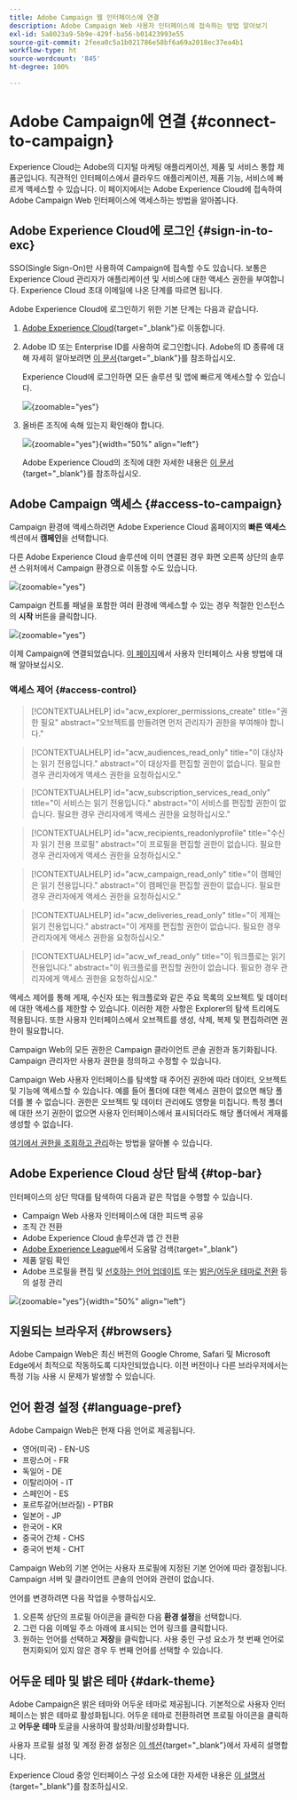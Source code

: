 ```yaml
---
title: Adobe Campaign 웹 인터페이스에 연결
description: Adobe Campaign Web 사용자 인터페이스에 접속하는 방법 알아보기
exl-id: 5a8023a9-5b9e-429f-ba56-b01423993e55
source-git-commit: 2feea0c5a1b021786e58bf6a69a2018ec37ea4b1
workflow-type: ht
source-wordcount: '845'
ht-degree: 100%

---
```


# Adobe Campaign에 연결 {#connect-to-campaign}

Experience Cloud는 Adobe의 디지털 마케팅 애플리케이션, 제품 및 서비스 통합 제품군입니다. 직관적인 인터페이스에서 클라우드 애플리케이션, 제품 기능, 서비스에 빠르게 액세스할 수 있습니다. 이 페이지에서는 Adobe Experience Cloud에 접속하여 Adobe Campaign Web 인터페이스에 액세스하는 방법을 알아봅니다.

## Adobe Experience Cloud에 로그인 {#sign-in-to-exc}

SSO(Single Sign-On)만 사용하여 Campaign에 접속할 수도 있습니다. 보통은 Experience Cloud 관리자가 애플리케이션 및 서비스에 대한 액세스 권한을 부여합니다. Experience Cloud 초대 이메일에 나온 단계를 따르면 됩니다.

Adobe Experience Cloud에 로그인하기 위한 기본 단계는 다음과 같습니다.

1. [Adobe Experience Cloud](https://experience.adobe.com/){target="_blank"}로 이동합니다.

1. Adobe ID 또는 Enterprise ID를 사용하여 로그인합니다. Adobe의 ID 종류에 대해 자세히 알아보려면 [이 문서](https://helpx.adobe.com/kr/enterprise/using/identity.html){target="_blank"}를 참조하십시오.

   Experience Cloud에 로그인하면 모든 솔루션 및 앱에 빠르게 액세스할 수 있습니다.

   ![](assets/exc-home.png){zoomable="yes"}

1. 올바른 조직에 속해 있는지 확인해야 합니다.

   ![](assets/exc-orgs.png){zoomable="yes"}{width="50%" align="left"}

   Adobe Experience Cloud의 조직에 대한 자세한 내용은 [이 문서](https://experienceleague.adobe.com/docs/core-services/interface/administration/organizations.html?lang=ko){target="_blank"}를 참조하십시오.


## Adobe Campaign 액세스 {#access-to-campaign}

Campaign 환경에 액세스하려면 Adobe Experience Cloud 홈페이지의 **빠른 액세스** 섹션에서 **캠페인**&#x200B;을 선택합니다.

다른 Adobe Experience Cloud 솔루션에 이미 연결된 경우 화면 오른쪽 상단의 솔루션 스위처에서 Campaign 환경으로 이동할 수도 있습니다.

![](assets/solution-switcher.png){zoomable="yes"}

Campaign 컨트롤 패널을 포함한 여러 환경에 액세스할 수 있는 경우 적절한 인스턴스의 **시작** 버튼을 클릭합니다.

![](assets/launch-campaign.png){zoomable="yes"}

이제 Campaign에 연결되었습니다. [이 페이지](user-interface.md)에서 사용자 인터페이스 사용 방법에 대해 알아보십시오.

### 액세스 제어 {#access-control}

>[!CONTEXTUALHELP]
>id="acw_explorer_permissions_create"
>title="권한 필요"
>abstract="오브젝트를 만들려면 먼저 관리자가 권한을 부여해야 합니다."

>[!CONTEXTUALHELP]
>id="acw_audiences_read_only"
>title="이 대상자는 읽기 전용입니다."
>abstract="이 대상자를 편집할 권한이 없습니다. 필요한 경우 관리자에게 액세스 권한을 요청하십시오."

>[!CONTEXTUALHELP]
>id="acw_subscription_services_read_only"
>title="이 서비스는 읽기 전용입니다."
>abstract="이 서비스를 편집할 권한이 없습니다. 필요한 경우 관리자에게 액세스 권한을 요청하십시오."

>[!CONTEXTUALHELP]
>id="acw_recipients_readonlyprofile"
>title="수신자 읽기 전용 프로필"
>abstract="이 프로필을 편집할 권한이 없습니다. 필요한 경우 관리자에게 액세스 권한을 요청하십시오."

>[!CONTEXTUALHELP]
>id="acw_campaign_read_only"
>title="이 캠페인은 읽기 전용입니다."
>abstract="이 캠페인을 편집할 권한이 없습니다. 필요한 경우 관리자에게 액세스 권한을 요청하십시오."

>[!CONTEXTUALHELP]
>id="acw_deliveries_read_only"
>title="이 게재는 읽기 전용입니다."
>abstract="이 게재를 편집할 권한이 없습니다. 필요한 경우 관리자에게 액세스 권한을 요청하십시오."

>[!CONTEXTUALHELP]
>id="acw_wf_read_only"
>title="이 워크플로는 읽기 전용입니다."
>abstract="이 워크플로를 편집할 권한이 없습니다. 필요한 경우 관리자에게 액세스 권한을 요청하십시오."

액세스 제어를 통해 게재, 수신자 또는 워크플로와 같은 주요 목록의 오브젝트 및 데이터에 대한 액세스를 제한할 수 있습니다. 이러한 제한 사항은 Explorer의 탐색 트리에도 적용됩니다. 또한 사용자 인터페이스에서 오브젝트를 생성, 삭제, 복제 및 편집하려면 권한이 필요합니다.

Campaign Web의 모든 권한은 Campaign 클라이언트 콘솔 권한과 동기화됩니다. Campaign 관리자만 사용자 권한을 정의하고 수정할 수 있습니다.

Campaign Web 사용자 인터페이스를 탐색할 때 주어진 권한에 따라 데이터, 오브젝트 및 기능에 액세스할 수 있습니다. 예를 들어 폴더에 대한 액세스 권한이 없으면 해당 폴더를 볼 수 없습니다. 권한은 오브젝트 및 데이터 관리에도 영향을 미칩니다. 특정 폴더에 대한 쓰기 권한이 없으면 사용자 인터페이스에서 표시되더라도 해당 폴더에서 게재를 생성할 수 없습니다.

[여기에서 권한을 조회하고 관리](permissions.md)하는 방법을 알아볼 수 있습니다.

## Adobe Experience Cloud 상단 탐색 {#top-bar}

인터페이스의 상단 막대를 탐색하여 다음과 같은 작업을 수행할 수 있습니다.

* Campaign Web 사용자 인터페이스에 대한 피드백 공유
* 조직 간 전환
* Adobe Experience Cloud 솔루션과 앱 간 전환
* [Adobe Experience League](https://experienceleague.adobe.com/docs/?lang=ko)에서 도움말 검색{target="_blank"}
* 제품 알림 확인
* Adobe 프로필을 편집 및 [선호하는 언어 업데이트](#language-pref) 또는 [밝은/어두운 테마로 전환](#dark-theme) 등의 설정 관리

![](assets/do-not-localize/unified-shell.png){zoomable="yes"}{width="50%" align="left"}

## 지원되는 브라우저 {#browsers}

Adobe Campaign Web은 최신 버전의 Google Chrome, Safari 및 Microsoft Edge에서 최적으로 작동하도록 디자인되었습니다. 이전 버전이나 다른 브라우저에서는 특정 기능 사용 시 문제가 발생할 수 있습니다.

## 언어 환경 설정 {#language-pref}

Adobe Campaign Web은 현재 다음 언어로 제공됩니다.

* 영어(미국) - EN-US
* 프랑스어 - FR
* 독일어 - DE
* 이탈리아어 - IT
* 스페인어 - ES
* 포르투갈어(브라질) - PTBR
* 일본어 - JP
* 한국어 - KR
* 중국어 간체 - CHS
* 중국어 번체 - CHT


Campaign Web의 기본 언어는 사용자 프로필에 지정된 기본 언어에 따라 결정됩니다. Campaign 서버 및 클라이언트 콘솔의 언어와 관련이 없습니다.

언어를 변경하려면 다음 작업을 수행하십시오.

1. 오른쪽 상단의 프로필 아이콘을 클릭한 다음 **환경 설정**&#x200B;을 선택합니다.
1. 그런 다음 이메일 주소 아래에 표시되는 언어 링크를 클릭합니다.
1. 원하는 언어를 선택하고 **저장**&#x200B;을 클릭합니다. 사용 중인 구성 요소가 첫 번째 언어로 현지화되어 있지 않은 경우 두 번째 언어를 선택할 수 있습니다.

<!--
>[!CAUTION]
>
>If you plan to use [AI-powered contextual help](using-ai.md) capabilities, you must set your prefered language to English. Other languages are not supported.
>
-->

## 어두운 테마 및 밝은 테마 {#dark-theme}

Adobe Campaign은 밝은 테마와 어두운 테마로 제공됩니다. 기본적으로 사용자 인터페이스는 밝은 테마로 활성화됩니다. 어두운 테마로 전환하려면 프로필 아이콘을 클릭하고 **어두운 테마** 토글을 사용하여 활성화/비활성화합니다.

사용자 프로필 설정 및 계정 환경 설정은 [이 섹션](https://experienceleague.adobe.com/docs/core-services/interface/experience-cloud.html?lang=ko#preferences){target="_blank"}에서 자세히 설명합니다.

Experience Cloud 중앙 인터페이스 구성 요소에 대한 자세한 내용은 [이 설명서](https://experienceleague.adobe.com/docs/core-services/interface/experience-cloud.html?lang=ko){target="_blank"}를 참조하십시오.

